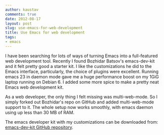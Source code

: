 ```yaml
---
author: kaustav
comments: true
date: 2012-08-17
layout: post
slug: use-emacs-for-web-development
title: Use Emacs for web development
tags:
- emacs
---
```


I have been searching for lots of ways of turning Emacs into a
full-featured web development tool. Recently I found Bozhidar Batsov's
emacs-dev-kit and it felt pretty good a starter kit. I like the
customizations he did to the Emacs interface, particularly, the choice
of plugins were excellent. Running emacs 23 in daemon mode gave me a huge
performance boost on my 1GiG laptop running on Debian 6. I added some more spice to make a pretty neat Emacs web development kit.

As a web developer, the only thing I felt missing was multi-web-mode. So I simply
forked out Bozhidar's repo on GitHub and added multi-web-mode support to
it. The whole setup now works smoothly, with emacs daemon using up less
than 30 MB of RAM.

The emacs developer kit with my customizations can be downloaded from:
[emacs-dev-kit GitHub repository](https://github.com/kaustavdm/emacs-dev-kit).
